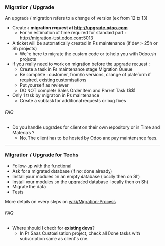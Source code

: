 ### Migration / Upgrade
An upgrade / migration refers to a change of version (ex from 12 to 13)

+ Create a **migration request at http://upgrade.odoo.com**
  + For an estimation of time required for standard part : http://migration-test.odoo.com:5013 
+ A ticket will be automatically created in Ps maintenance (if dev > 25h or Sh projects)
  + We're here to migrate the custom code or to help you with Odoo.sh projects
+ If you really need to work on migration before the upgrade request : 
  + Create a task in Ps maintenance stage Migration Queue
  + Be complete : customer, from/to versions, change of plateform if required, existing customisations
  + Put yourself as reviewer
  + DO NOT complete Sales Order Item and Parent Task ($$)
+ Only 1 task by migration in Ps maintenance
  + Create a subtask for additional requests or bug fixes

###### FAQ
+ Do you handle upgrades for client on their own repository or in Time and Materials ? 
  + No. The client has to be hosted by Odoo and pay maintenance fees.

--------

### Migration / Upgrade for Techs

+ Follow-up with the functional
+ Ask for a migrated database (if not done already)
+ Install your modules on an empty database (locally then on Sh)
+ Install your modules on the upgraded database (locally then on Sh)
+ Migrate the data
+ Tests

More details on every steps on [wiki/Migration-Process](https://github.com/odoo/ps-custom/wiki/Migration-Process)

###### FAQ
+ Where should I check for **existing devs**? 
  + In Ps Saas Customisation project, check all Done tasks with subscription same as client's one.